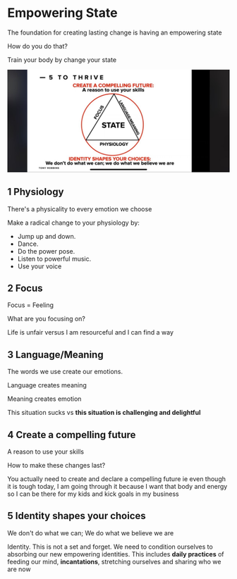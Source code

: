 # Empowering State

The foundation for creating lasting change is having an empowering state

How do you do that?

Train your body by change your state

![5ToThrive](../../assets/images/TonyRobbins5ToThrive.jpg)

## 1 Physiology

There's a physicality to every emotion we choose

Make a radical change to your physiology by:

* Jump up and down.
* Dance.
* Do the power pose.
* Listen to powerful music.
* Use your voice

## 2 Focus

Focus = Feeling

What are you focusing on?

Life is unfair versus I am resourceful and I can find a way

## 3 Language/Meaning

The words we use create our emotions.

Language creates meaning

Meaning creates emotion

This situation sucks vs **this situation is challenging and delightful**

## 4 Create a compelling future

A reason to use your skills

How to make these changes last?

You actually need to create and declare a compelling future ie even though it is tough today, I am going through it because I want that body and energy so I can be there for my kids and kick goals in my business

## 5 Identity shapes your choices

We don't do what we can; We do what we believe we are

Identity. This is not a set and forget. We need to condition ourselves to absorbing our new empowering identities. This includes **daily practices** of feeding our mind, **incantations**, stretching ourselves and sharing who we are now